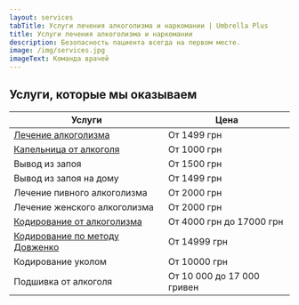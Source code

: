 ```yaml
---
layout: services
tabTitle: Услуги лечения алкоголизма и наркомании | Umbrella Plus
title: Услуги лечения алкоголизма и наркомании
description: Безопасность пациента всегда на первом месте.
image: /img/services.jpg
imageText: Команда врачей
---
```


## Услуги, которые мы оказываем

| Услуги                                                  | Цена                       |
| ------------------------------------------------------- | -------------------------- |
| [Лечение алкоголизма](lechenie_alkogokizma)             | От 1499 грн                |
| [Капельница от алкоголя](kapelnica-ot-alkogola-na-domy) | От 1000 грн                |
| Вывод из запоя                                          | От 1500 грн                |
| Вывод из запоя на дому                                  | От 1499 грн                |
| Лечение пивного алкоголизма                             | От 2000 грн                |
| Лечение женского алкоголизма                            | От 2000 грн                |
| [Кодирование от алкоголизма](kodirovka_ot_alkogolizma)  | От 4000 грн до 17000 грн   |
| [Кодирование по методу Довженко](kodirovka-po-dovjenko) | От 14999 грн               |
| Кодирование уколом                                      | От 10000 грн               |
| Подшивка от алкоголя                                    | От 10 000 до 17 000 гривен |
